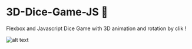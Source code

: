 # 3D-Dice-Game-JS 🎲

 Flexbox and Javascript Dice Game with 3D animation and rotation by clik ! 


![alt text](https://upload.wikimedia.org/wikipedia/commons/b/b1/Three_six-sided_dice.jpg)
